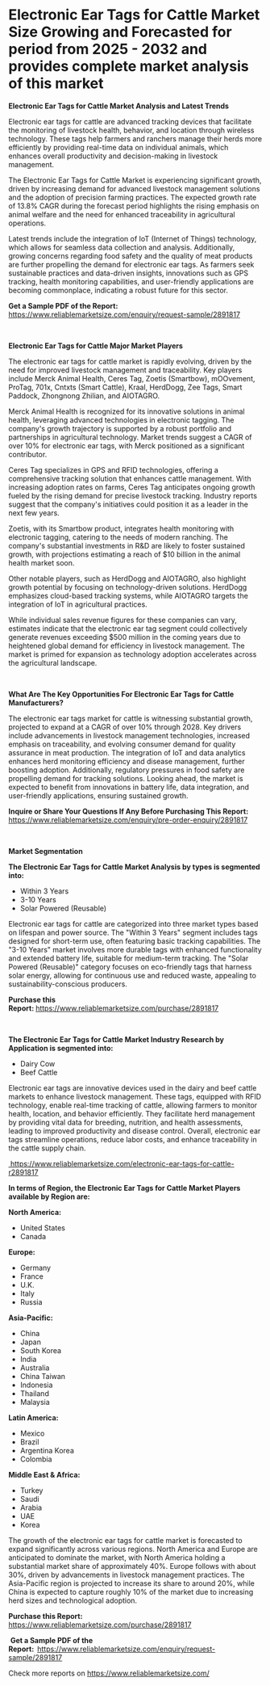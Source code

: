 <p><h1>Electronic Ear Tags for Cattle Market Size Growing and Forecasted for period from 2025 - 2032 and provides complete market analysis of this market</h1></p><p><strong>Electronic Ear Tags for Cattle Market Analysis and Latest Trends</strong></p>
<p><p>Electronic ear tags for cattle are advanced tracking devices that facilitate the monitoring of livestock health, behavior, and location through wireless technology. These tags help farmers and ranchers manage their herds more efficiently by providing real-time data on individual animals, which enhances overall productivity and decision-making in livestock management.</p><p>The Electronic Ear Tags for Cattle Market is experiencing significant growth, driven by increasing demand for advanced livestock management solutions and the adoption of precision farming practices. The expected growth rate of 13.8% CAGR during the forecast period highlights the rising emphasis on animal welfare and the need for enhanced traceability in agricultural operations. </p><p>Latest trends include the integration of IoT (Internet of Things) technology, which allows for seamless data collection and analysis. Additionally, growing concerns regarding food safety and the quality of meat products are further propelling the demand for electronic ear tags. As farmers seek sustainable practices and data-driven insights, innovations such as GPS tracking, health monitoring capabilities, and user-friendly applications are becoming commonplace, indicating a robust future for this sector.</p></p>
<p><strong>Get a Sample PDF of the Report:&nbsp;</strong> <a href="https://www.reliablemarketsize.com/enquiry/request-sample/2891817?utm_campaign=3458&utm_medium=2&utm_source=Github&utm_content=ia&utm_term=14032025&utm_id=electronic-ear-tags-for-cattle">https://www.reliablemarketsize.com/enquiry/request-sample/2891817</a></p>
<p>&nbsp;</p>
<p><strong>Electronic Ear Tags for Cattle Major Market Players</strong></p>
<p><p>The electronic ear tags for cattle market is rapidly evolving, driven by the need for improved livestock management and traceability. Key players include Merck Animal Health, Ceres Tag, Zoetis (Smartbow), mOOvement, ProTag, 701x, Cntxts (Smart Cattle), Kraal, HerdDogg, Zee Tags, Smart Paddock, Zhongnong Zhilian, and AIOTAGRO.</p><p>Merck Animal Health is recognized for its innovative solutions in animal health, leveraging advanced technologies in electronic tagging. The company's growth trajectory is supported by a robust portfolio and partnerships in agricultural technology. Market trends suggest a CAGR of over 10% for electronic ear tags, with Merck positioned as a significant contributor.</p><p>Ceres Tag specializes in GPS and RFID technologies, offering a comprehensive tracking solution that enhances cattle management. With increasing adoption rates on farms, Ceres Tag anticipates ongoing growth fueled by the rising demand for precise livestock tracking. Industry reports suggest that the company's initiatives could position it as a leader in the next few years.</p><p>Zoetis, with its Smartbow product, integrates health monitoring with electronic tagging, catering to the needs of modern ranching. The company's substantial investments in R&D are likely to foster sustained growth, with projections estimating a reach of $10 billion in the animal health market soon.</p><p>Other notable players, such as HerdDogg and AIOTAGRO, also highlight growth potential by focusing on technology-driven solutions. HerdDogg emphasizes cloud-based tracking systems, while AIOTAGRO targets the integration of IoT in agricultural practices.</p><p>While individual sales revenue figures for these companies can vary, estimates indicate that the electronic ear tag segment could collectively generate revenues exceeding $500 million in the coming years due to heightened global demand for efficiency in livestock management. The market is primed for expansion as technology adoption accelerates across the agricultural landscape.</p></p>
<p>&nbsp;</p>
<p><strong>What Are The Key Opportunities For Electronic Ear Tags for Cattle Manufacturers?</strong></p>
<p><p>The electronic ear tags market for cattle is witnessing substantial growth, projected to expand at a CAGR of over 10% through 2028. Key drivers include advancements in livestock management technologies, increased emphasis on traceability, and evolving consumer demand for quality assurance in meat production. The integration of IoT and data analytics enhances herd monitoring efficiency and disease management, further boosting adoption. Additionally, regulatory pressures in food safety are propelling demand for tracking solutions. Looking ahead, the market is expected to benefit from innovations in battery life, data integration, and user-friendly applications, ensuring sustained growth.</p></p>
<p><strong>Inquire or Share Your Questions If Any Before Purchasing This Report:</strong> <a href="https://www.reliablemarketsize.com/enquiry/pre-order-enquiry/2891817?utm_campaign=3458&utm_medium=2&utm_source=Github&utm_content=ia&utm_term=14032025&utm_id=electronic-ear-tags-for-cattle">https://www.reliablemarketsize.com/enquiry/pre-order-enquiry/2891817</a></p>
<p>&nbsp;</p>
<p><strong>Market Segmentation</strong></p>
<p><strong>The Electronic Ear Tags for Cattle Market Analysis by types is segmented into:</strong></p>
<p><ul><li>Within 3 Years</li><li>3-10 Years</li><li>Solar Powered (Reusable)</li></ul></p>
<p><p>Electronic ear tags for cattle are categorized into three market types based on lifespan and power source. The "Within 3 Years" segment includes tags designed for short-term use, often featuring basic tracking capabilities. The "3-10 Years" market involves more durable tags with enhanced functionality and extended battery life, suitable for medium-term tracking. The "Solar Powered (Reusable)" category focuses on eco-friendly tags that harness solar energy, allowing for continuous use and reduced waste, appealing to sustainability-conscious producers.</p></p>
<p><strong>Purchase this Report:&nbsp;</strong><a href="https://www.reliablemarketsize.com/purchase/2891817?utm_campaign=3458&utm_medium=2&utm_source=Github&utm_content=ia&utm_term=14032025&utm_id=electronic-ear-tags-for-cattle">https://www.reliablemarketsize.com/purchase/2891817</a></p>
<p>&nbsp;</p>
<p><strong>The Electronic Ear Tags for Cattle Market Industry Research by Application is segmented into:</strong></p>
<p><ul><li>Dairy Cow</li><li>Beef Cattle</li></ul></p>
<p><p>Electronic ear tags are innovative devices used in the dairy and beef cattle markets to enhance livestock management. These tags, equipped with RFID technology, enable real-time tracking of cattle, allowing farmers to monitor health, location, and behavior efficiently. They facilitate herd management by providing vital data for breeding, nutrition, and health assessments, leading to improved productivity and disease control. Overall, electronic ear tags streamline operations, reduce labor costs, and enhance traceability in the cattle supply chain.</p></p>
<p><a href="https://www.reliablemarketsize.com/electronic-ear-tags-for-cattle-r2891817?utm_campaign=3458&utm_medium=2&utm_source=Github&utm_content=ia&utm_term=14032025&utm_id=electronic-ear-tags-for-cattle">&nbsp;https://www.reliablemarketsize.com/electronic-ear-tags-for-cattle-r2891817</a></p>
<p><strong>In terms of Region, the Electronic Ear Tags for Cattle Market Players available by Region are:</strong></p>
<p>
    <p> <strong> North America: </strong>
        <ul>
            <li>United States</li>
            <li>Canada</li>
        </ul>
        </p> 
    <p> <strong> Europe: </strong>
        <ul>
            <li>Germany</li>
            <li>France</li>
            <li>U.K.</li>
            <li>Italy</li>
            <li>Russia</li>
        </ul>
        </p> 
    <p> <strong> Asia-Pacific: </strong>
        <ul>
            <li>China</li>
            <li>Japan</li>
            <li>South Korea</li>
            <li>India</li>
            <li>Australia</li>
            <li>China Taiwan</li>
            <li>Indonesia</li>
            <li>Thailand</li>
            <li>Malaysia</li>
        </ul>
        </p> 
    <p> <strong> Latin America: </strong>
        <ul>
            <li>Mexico</li>
            <li>Brazil</li>
            <li>Argentina Korea</li>
            <li>Colombia</li>
        </ul>
        </p> 
    <p> <strong> Middle East & Africa: </strong>
        <ul>
            <li>Turkey</li>
            <li>Saudi</li>
            <li>Arabia</li>
            <li>UAE</li>
            <li>Korea</li>
        </ul>
    </p>
    </p>
<p><p>The growth of the electronic ear tags for cattle market is forecasted to expand significantly across various regions. North America and Europe are anticipated to dominate the market, with North America holding a substantial market share of approximately 40%. Europe follows with about 30%, driven by advancements in livestock management practices. The Asia-Pacific region is projected to increase its share to around 20%, while China is expected to capture roughly 10% of the market due to increasing herd sizes and technological adoption.</p></p>
<p><strong>Purchase this Report: </strong><a href="https://www.reliablemarketsize.com/purchase/2891817?utm_campaign=3458&utm_medium=2&utm_source=Github&utm_content=ia&utm_term=14032025&utm_id=electronic-ear-tags-for-cattle">https://www.reliablemarketsize.com/purchase/2891817</a></p>
<p>&nbsp;<strong>Get a Sample PDF of the Report:&nbsp;&nbsp;</strong><a href="https://www.reliablemarketsize.com/enquiry/request-sample/2891817?utm_campaign=3458&utm_medium=2&utm_source=Github&utm_content=ia&utm_term=14032025&utm_id=electronic-ear-tags-for-cattle">https://www.reliablemarketsize.com/enquiry/request-sample/2891817</a></p>
<p><strong></strong></p>
<p>Check more reports on <a href="https://www.reliablemarketsize.com/?utm_campaign=3458&utm_medium=2&utm_source=Github&utm_content=ia&utm_term=14032025&utm_id=electronic-ear-tags-for-cattle">https://www.reliablemarketsize.com/</a></p>